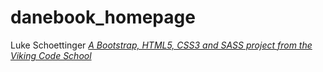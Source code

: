 # danebook_homepage
Luke Schoettinger
*[A Bootstrap, HTML5, CSS3 and SASS project from the Viking Code School](http://www.vikingcodeschool.com)*
